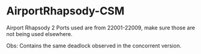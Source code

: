 # AirportRhapsody-CSM

Airport Rhapsody 2
 Ports used are from 22001-22009, make sure those are not being used elsewhere.   
 
 Obs:
 Contains the same deadlock observed in the concorrent version.
